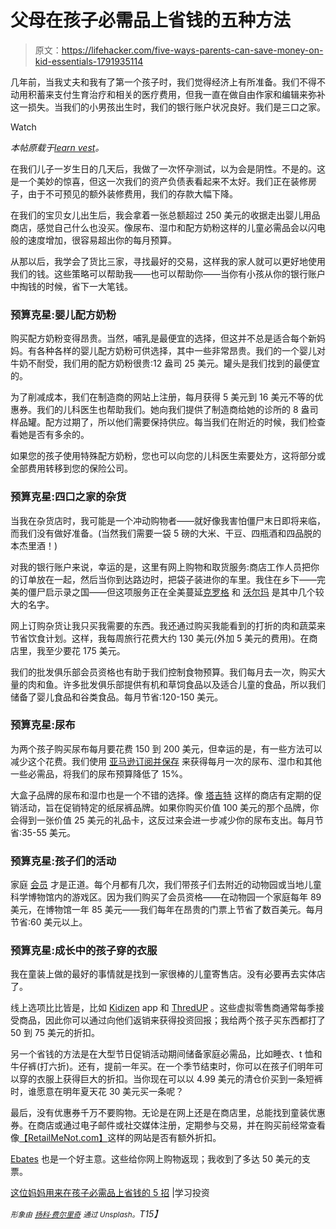 # 父母在孩子必需品上省钱的五种方法

> 原文：<https://lifehacker.com/five-ways-parents-can-save-money-on-kid-essentials-1791935114>

几年前，当我丈夫和我有了第一个孩子时，我们觉得经济上有所准备。我们不得不动用积蓄来支付生育治疗和相关的医疗费用，但我一直在做自由作家和编辑来弥补这一损失。当我们的小男孩出生时，我们的银行账户状况良好。我们是三口之家。

Watch

*本帖原载于*[*learn vest*](https://www.learnvest.com/2017/02/5-tricks-this-mom-uses-to-save-money-on-diapers-formula-clothes-and-more/)*。*

在我们儿子一岁生日的几天后，我做了一次怀孕测试，以为会是阴性。不是的。这是一个美妙的惊喜，但这一次我们的资产负债表看起来不太好。我们正在装修房子，由于不可预见的额外装修费用，我们的存款大幅下降。

在我们的宝贝女儿出生后，我会拿着一张总额超过 250 美元的收据走出婴儿用品商店，感觉自己什么也没买。像尿布、湿巾和配方奶粉这样的儿童必需品会以闪电般的速度增加，很容易超出你的每月预算。

从那以后，我学会了货比三家，寻找最好的交易，这样我的家人就可以更好地使用我们的钱。这些策略可以帮助我——也可以帮助你——当你有小孩从你的银行账户中掏钱的时候，省下一大笔钱。

### 预算克星:婴儿配方奶粉

购买配方奶粉变得昂贵。当然，哺乳是最便宜的选择，但这并不总是适合每个新妈妈。有各种各样的婴儿配方奶粉可供选择，其中一些非常昂贵。我们的一个婴儿对牛奶不耐受，我们用的配方奶粉很贵:12 盎司 25 美元。罐头是我们找到的最便宜的。

为了削减成本，我们在制造商的网站上注册，每月获得 5 美元到 16 美元不等的优惠券。我们的儿科医生也帮助我们。她向我们提供了制造商给她的诊所的 8 盎司样品罐。配方过期了，所以他们需要保持供应。每当我们在附近的时候，我们检查看她是否有多余的。

如果您的孩子使用特殊配方奶粉，您也可以向您的儿科医生索要处方，这将部分或全部费用转移到您的保险公司。

### 预算克星:四口之家的杂货

当我在杂货店时，我可能是一个冲动购物者——就好像我害怕僵尸末日即将来临，而我们没有做好准备。(当然我们需要一袋 5 磅的大米、干豆、四瓶酒和四品脱的本杰里酒！)

对我的银行账户来说，幸运的是，这里有网上购物和取货服务:商店工作人员把你的订单放在一起，然后当你到达路边时，把袋子装进你的车里。我住在乡下——完美的僵尸启示录之国——但这项服务正在全美蔓延[克罗格](https://www.kroger.com/onlineshopping/signin?redirectUrl=https%3A%2F%2Fwww.kroger.com%2Fstorecatalog%2Fservlet%2FOnlineShoppingStoreSetup) 和 [沃尔玛](http://grocery.walmart.com/usd-estore/m/home/anonymouslanding.jsp) 是其中几个较大的名字。

网上订购杂货让我只买我需要的东西。我还通过购买我能看到的打折的肉和蔬菜来节省饮食计划。这样，我每周旅行花费大约 130 美元(外加 5 美元的费用)。在商店里，我至少要花 175 美元。

我们的批发俱乐部会员资格也有助于我们控制食物预算。我们每月去一次，购买大量的肉和鱼。许多批发俱乐部提供有机和草饲食品以及适合儿童的食品，所以我们储备了婴儿食品和谷类食品。每月节省:120-150 美元。

### **预算克星:尿布**

为两个孩子购买尿布每月要花费 150 到 200 美元，但幸运的是，有一些方法可以减少这个花费。我们使用 [亚马逊订阅并保存](https://www.amazon.com/b?asc_campaign=InlineText&asc_refurl=https://lifehacker.com/five-ways-parents-can-save-money-on-kid-essentials-1791935114&asc_source=&node=5856181011&tag=kinjalifehackerlink-20) 来获得每月一次的尿布、湿巾和其他一些必需品，将我们的尿布预算降低了 15%。

大盒子品牌的尿布和湿巾也是一个不错的选择。像 [塔吉特](http://www.target.com/) 这样的商店有定期的促销活动，旨在促销特定的纸尿裤品牌。如果你购买价值 100 美元的那个品牌，你会得到一张价值 25 美元的礼品卡，这反过来会进一步减少你的尿布支出。每月节省:35-55 美元。

### **预算克星:孩子们的活动**

家庭 [会员](https://www.learnvest.com/2016/01/class-pass-movie-pass-and-other-money-saving-bargains/) 才是正道。每个月都有几次，我们带孩子们去附近的动物园或当地儿童科学博物馆内的游戏区。因为我们购买了会员资格——在动物园一个家庭每年 89 美元，在博物馆一年 85 美元——我们每年在昂贵的门票上节省了数百美元。每月节省:60 美元以上。

### 预算克星:成长中的孩子穿的衣服

我在童装上做的最好的事情就是找到一家很棒的儿童寄售店。没有必要再去实体店了。

线上选项比比皆是，比如 [Kidizen](https://www.kidizen.com/) app 和 [ThredUP](https://www.thredup.com/) 。这些虚拟零售商通常每季接受商品，因此你可以通过向他们返销来获得投资回报；我给两个孩子买东西都打了 50 到 75 美元的折扣。

另一个省钱的方法是在大型节日促销活动期间储备家庭必需品，比如睡衣、t 恤和牛仔裤(打六折)。还有，提前一年买。在一个季节结束时，你可以在孩子们明年可以穿的衣服上获得巨大的折扣。当你现在可以以 4.99 美元的清仓价买到一条短裤时，谁愿意在明年夏天花 30 美元买一条呢？

最后，没有优惠券千万不要购物。无论是在网上还是在商店里，总能找到童装优惠券。在商店或通过电子邮件或社交媒体注册，定期参与交易，并在购买前经常查看像[【RetailMeNot.com】](https://www.retailmenot.com/)这样的网站是否有额外折扣。

[Ebates](https://www.ebates.com/) 也是一个好主意。这些给你网上购物返现；我收到了多达 50 美元的支票。

[这位妈妈用来在孩子必需品上省钱的 5 招](https://www.learnvest.com/2017/02/5-tricks-this-mom-uses-to-save-money-on-diapers-formula-clothes-and-more/) |学习投资

*<small>形象由</small>* [*<small>扬科·费尔里奇</small>*](https://unsplash.com/photos/B0AOKkybaKM) *<small>通过 Unsplash。</small>T15】*